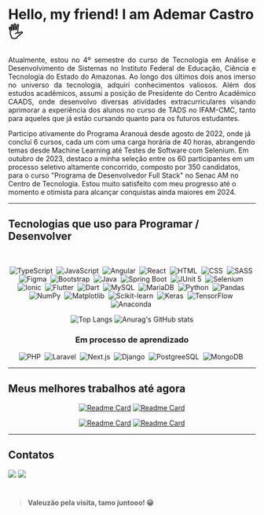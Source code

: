 # Hello, my friend! I am Ademar Castro 🖐️

<p align='justify'>
Atualmente, estou no 4º semestre do curso de Tecnologia em Análise e Desenvolvimento de Sistemas no Instituto Federal de Educação, Ciência e Tecnologia do Estado do Amazonas. Ao longo dos últimos dois anos imerso no universo da tecnologia, adquiri conhecimentos valiosos. Além dos estudos acadêmicos, assumi a posição de Presidente do Centro Acadêmico CAADS, onde desenvolvo diversas atividades extracurriculares visando aprimorar a experiência dos alunos no curso de TADS no IFAM-CMC, tanto para aqueles que já estão cursando quanto para os futuros estudantes.

Participo ativamente do Programa Aranouá desde agosto de 2022, onde já concluí 6 cursos, cada um com uma carga horária de 40 horas, abrangendo temas desde Machine Learning até Testes de Software com Selenium. Em outubro de 2023, destaco a minha seleção entre os 60 participantes em um processo seletivo altamente concorrido, composto por 350 candidatos, para o curso "Programa de Desenvolvedor Full Stack" no Senac AM no Centro de Tecnologia. Estou muito satisfeito com meu progresso até o momento e otimista para alcançar conquistas ainda maiores em 2024.
</p>

<hr>

## Tecnologias que uso para Programar / Desenvolver

<div align='center'><br>
  
![TypeScript](https://img.shields.io/badge/typescript-%232F74C0?style=for-the-badge&logo=typescript&logoColor=white)&nbsp;
![JavaScript](https://img.shields.io/badge/JavaScript-F7DF1E?style=for-the-badge&logo=javascript&logoColor=black)&nbsp;
![Angular](https://img.shields.io/badge/angular-%23DD0031.svg?style=for-the-badge&logo=angular&logoColor=white)&nbsp;
![React](https://img.shields.io/badge/react-%2320232a.svg?style=for-the-badge&logo=react&logoColor=%2361DAFB)&nbsp;
![HTML](https://img.shields.io/badge/HTML5-E34F26?style=for-the-badge&logo=html5&logoColor=white)&nbsp;
![CSS](https://img.shields.io/badge/CSS3-1572B6?style=for-the-badge&logo=css3&logoColor=white)&nbsp;
![SASS](https://img.shields.io/badge/sass-%23CC6699?style=for-the-badge&logo=sass&logoColor=white)&nbsp;
![Figma](https://img.shields.io/badge/figma-%23FF7667?style=for-the-badge&logo=figma&logoColor=white)&nbsp;
![Bootstrap](https://img.shields.io/badge/bootstrap-%238411F6?style=for-the-badge&logo=bootstrap&logoColor=white)&nbsp;
![Java](https://img.shields.io/badge/java-%23ED8B00.svg?style=for-the-badge&logo=openjdk&logoColor=white)&nbsp;
![Spring Boot](https://img.shields.io/badge/spring%20boot-%2369AD3C?style=for-the-badge&logo=springboot&logoColor=white)&nbsp;
![JUnit 5](https://img.shields.io/badge/junit-%23FFFFFF?style=for-the-badge&logo=junit5&logoColor=black)&nbsp;
![Selenium](https://img.shields.io/badge/selenium-%2300AE00?style=for-the-badge&logo=selenium&logoColor=white)&nbsp;
![Ionic](https://img.shields.io/badge/ionic-%234586F7?style=for-the-badge&logo=ionic&logoColor=white)&nbsp;
![Flutter](https://img.shields.io/badge/flutter-%235AC2F0?style=for-the-badge&logo=flutter&logoColor=white)&nbsp;
![Dart](https://img.shields.io/badge/dart-%2304599C?style=for-the-badge&logo=dart&logoColor=white)&nbsp;
![MySQL](https://img.shields.io/badge/mysql-%2300f.svg?style=for-the-badge&logo=mysql&logoColor=white)&nbsp;
![MariaDB](https://img.shields.io/badge/mariadb-%23BA7257?style=for-the-badge&logo=mariadb&logoColor=white)&nbsp;
![Python](https://img.shields.io/badge/python-%23366B98?style=for-the-badge&logo=python&logoColor=white)&nbsp;
![Pandas](https://img.shields.io/badge/pandas-%23E70488?style=for-the-badge&logo=pandas&logoColor=white)&nbsp;
![NumPy](https://img.shields.io/badge/numpy-%23EFE081?style=for-the-badge&logo=numpy&logoColor=black)&nbsp;
![Matplotlib](https://img.shields.io/badge/matplotlib-%23CFF758?style=for-the-badge&logo=matplotlib&logoColor=black)&nbsp;
![Scikit-learn](https://img.shields.io/badge/scikit--learn-%23F09437?style=for-the-badge&logo=scikitlearn&logoColor=white)&nbsp;
![Keras](https://img.shields.io/badge/keras-%23D00000?style=for-the-badge&logo=keras&logoColor=white)&nbsp;
![TensorFlow](https://img.shields.io/badge/tensorflow-%23ED8E24?style=for-the-badge&logo=tensorflow&logoColor=white)&nbsp;
![Anaconda](https://img.shields.io/badge/anaconda-%233EB049?style=for-the-badge&logo=anaconda&logoColor=white)&nbsp;

![Top Langs](https://github-readme-stats.vercel.app/api/top-langs/?username=heliocarlitos&custom_title=&layout=compact&bg_color=00000000&text_color=ffffff&hide_border=true&langs_count=10) 
![Anurag's GitHub stats](https://github-readme-stats.vercel.app/api?username=heliocarlitos&theme=transparent&show_icons=true&text_color=ffffff&hide_border=true&hide_title=true&line_height=20&text_bold=false&card_width=100) 

</div>

<div align='center'>

### Em processo de aprendizado
  

![PHP](https://img.shields.io/badge/php-%23777BB4.svg?style=for-the-badge&logo=php&logoColor=white)&nbsp;
![Laravel](https://img.shields.io/badge/laravel-%23FF3427?style=for-the-badge&logo=laravel&logoColor=white)&nbsp;
![Next.js](https://img.shields.io/badge/next.js-%23000000?style=for-the-badge&logo=next.js&logoColor=white)&nbsp;
![Django](https://img.shields.io/badge/django-%230C4B33?style=for-the-badge&logo=django&logoColor=white)&nbsp;
![PostgreeSQL](https://img.shields.io/badge/postgreesql-%232F5E8D?style=for-the-badge&logo=postgreesql&logoColor=white)&nbsp;
![MongoDB](https://img.shields.io/badge/mongodb-%2300ED64?style=for-the-badge&logo=mongodb&logoColor=white)&nbsp;

</div>

<hr>

## Meus melhores trabalhos até agora

<div align='center'>

[![Readme Card](https://github-readme-stats.vercel.app/api/pin/?username=ademarcastro&repo=angular-clone-spotify&bg_color=00000000&text_color=ffffff&hide_border=false&card_width=100)](https://github.com/AdemarCastro/angular-clone-spotify)
[![Readme Card](https://github-readme-stats.vercel.app/api/pin/?username=ademarcastro&repo=portfolio-ademar-castro&bg_color=00000000&text_color=ffffff&hide_border=false&card_width=100)](https://github.com/AdemarCastro/portfolio-ademar-castro)

[![Readme Card](https://github-readme-stats.vercel.app/api/pin/?username=ademarcastro&repo=game-store-api&bg_color=00000000&text_color=ffffff&hide_border=false&card_width=100)](https://github.com/AdemarCastro/game-store-api)
[![Readme Card](https://github-readme-stats.vercel.app/api/pin/?username=ademarcastro&repo=senac-dev-fullstack&bg_color=00000000&text_color=ffffff&hide_border=false&card_width=100)](https://github.com/AdemarCastro/senac-dev-fullstack)

</div>

<hr>

## Contatos

<a href="mailto:ademar.castro.curriculo@gmail.com" target="_blank"><img src='https://img.shields.io/badge/Gmail-D14836?style=for-the-badge&logo=gmail&logoColor=white'/></a>
<a href="https://wa.me/5592986115834?text=Ol%C3%A1%20*H%C3%A9lio%20Carlitos*%2C%20eu%20sou%20%5BSeu%20Nome%20Completo%5D%2C%20peguei%20seu%20contacto%20no%20seu%20README%20do%20GitHub%2C%20eu%20gostaria%20de%20" target="_blank"><img src='https://img.shields.io/badge/WhatsApp-25D366?style=for-the-badge&logo=whatsapp&logoColor=white'/></a>

#
> **Valeuzão pela visita, tamo juntooo! 😀**
